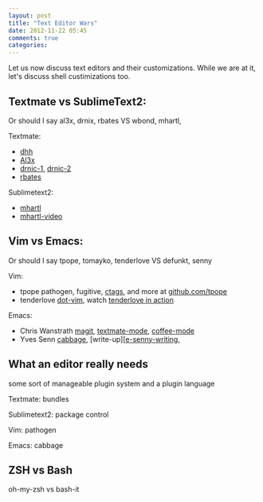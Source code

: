```yaml
---
layout: post
title: "Text Editor Wars"
date: 2012-11-22 05:45
comments: true
categories: 
---
```


Let us now discuss text editors and their customizations. While we are at it, let's discuss shell custimizations too.

## Textmate vs SublimeText2:
Or should I say al3x, drnix, rbates VS wbond, mhartl, 

Textmate:
- [dhh][tm-dhh]
- [Al3x][tm-alex]
- [drnic-1][tm-drnic1], [drnic-2][tm-drnic2]
- [rbates][tm-rbates]

Sublimetext2:
- [mhartl][sb2-hartl]
- [mhartl-video][sb2-hartl-video]

[tm-dhh]: http://david.heinemeierhansson.com/arc/000270.html
[tm-alex]: http://al3x.net/2008/12/03/how-i-use-textmate.html
[tm-drnic1]: http://drnicwilliams.com/category/textmate/
[tm-drnic2]: https://github.com/drnic
[tm-rbates]: http://railscasts.com/about
[sb2-hartl-video]: http://www.youtube.com/watch?v=05x1Jk4rT1A
[sb2-hartl]: https://github.com/mhartl/rails_tutorial_sublime_text
[sb2-someguy]: http://www.nickdesteffen.com/blog/switching-to-sublime-text-2

## Vim vs Emacs:

Or should I say tpope, tomayko, tenderlove VS defunkt, senny

Vim:
- tpope pathogen, fugitive, [ctags][v-tpope-ctags], and more at [github.com/tpope][v-tpope-github]
- tenderlove [dot-vim][v-tenderlove-dotfiles], watch [tenderlove in action][v-tenderlove-peepcode]

Emacs:
- Chris Wanstrath [magit][e-chris-magit], [textmate-mode][e-chris-textmate], [coffee-mode][e-chris-coffee]
- Yves Senn [cabbage][e-senny-cabbage], [write-up][[e-senny-writing], 

[v-tpope-github]: https://github.com/tpope
[v-tpope-ctags]: http://tbaggery.com/2011/08/08/effortless-ctags-with-git.html
[v-tenderlove-dotfiles]: https://github.com/tenderlove/dot_vim
[v-tenderlove-peepcode]: https://peepcode.com/products/play-by-play-tenderlove-ruby-on-rails


[e-chris-textmate]: https://github.com/defunkt/textmate.el
[e-chris-coffee]: https://github.com/defunkt/coffee-mode
[e-chris-magit]: https://github.com/defunkt/magit

[e-senny-writing]: http://blog.senny.ch/blog/2012/09/29/gear-up-getting-started-with-emacs/
[e-senny-cabbage]: http://senny.github.com/cabbage/


## What an editor really needs

some sort of manageable plugin system and a plugin language

Textmate: bundles

Sublimetext2: package control

Vim: pathogen

Emacs: cabbage

## ZSH vs Bash
oh-my-zsh vs bash-it


